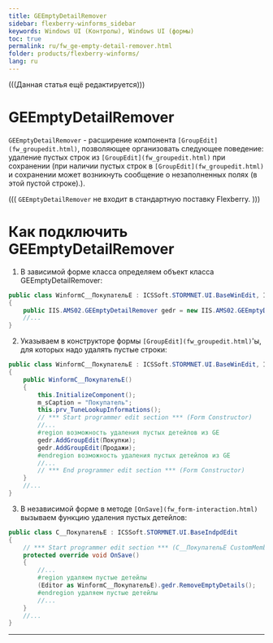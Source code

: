 ```yaml
---
title: GEEmptyDetailRemover
sidebar: flexberry-winforms_sidebar
keywords: Windows UI (Контролы), Windows UI (формы)
toc: true
permalink: ru/fw_ge-empty-detail-remover.html
folder: products/flexberry-winforms/
lang: ru
---
```


(((Данная статья ещё редактируется)))

# GEEmptyDetailRemover
`GEEmptyDetailRemover` - расширение компонента `[GroupEdit](fw_groupedit.html)`, позволяющее организовать следующее поведение: удаление пустых строк из `[GroupEdit](fw_groupedit.html)` при сохранении (при наличии пустых строк в `[GroupEdit](fw_groupedit.html)` и сохранении может возникнуть сообщение о незаполненных полях (в этой пустой строке).).


(((
<msg type=important>
`GEEmptyDetailRemover` не входит в стандартную поставку Flexberry.</msg>
)))


# Как подключить GEEmptyDetailRemover
1. В зависимой форме класса определяем объект класса GEEmptyDetailRemover:
```cs
public class WinformC__ПокупательE : ICSSoft.STORMNET.UI.BaseWinEdit, IIS.MasterField.DPDIC__ПокупательE
{
	public IIS.AMS02.GEEmptyDetailRemover gedr = new IIS.AMS02.GEEmptyDetailRemover();
	//...
}
```
2. Указываем в конструкторе формы `[GroupEdit](fw_groupedit.html)`'ы, для которых надо удалять пустые строки:
```cs
public class WinformC__ПокупательE : ICSSoft.STORMNET.UI.BaseWinEdit, IIS.MasterField.DPDIC__ПокупательE
{
	public WinformC__ПокупательE()
	{
		this.InitializeComponent();
		m_sCaption = "Покупатель";
		this.prv_TuneLookupInformations();
		// *** Start programmer edit section *** (Form Constructor)
		//...
		#region возможность удаления пустых детейлов из GE
		gedr.AddGroupEdit(Покупки);
		gedr.AddGroupEdit(Продажи);
		#endregion возможность удаления пустых детейлов из GE
		//...
		// *** End programmer edit section *** (Form Constructor)
	}
	//...
}
```
3. В независимой форме в методе `[OnSave](fw_form-interaction.html)` вызываем функцию удаления пустых детейлов:
```cs
public class C__ПокупательE : ICSSoft.STORMNET.UI.BaseIndpdEdit
{ 
	// *** Start programmer edit section *** (C__ПокупательE CustomMembers)
	protected override void OnSave()
	{
		//...
		#region удаляем пустые детейлы
		(Editor as WinformC__ПокупательE).gedr.RemoveEmptyDetails();
		#endregion удаляем пустые детейлы
		//...
	}
	//...
}
```
----